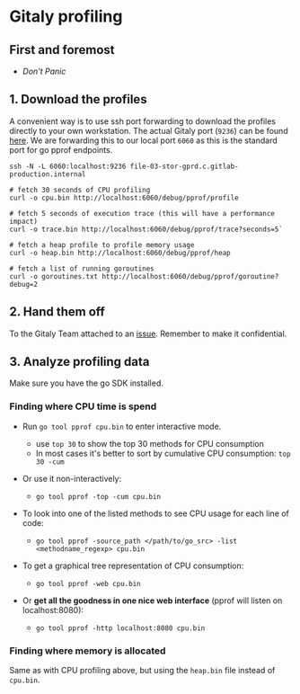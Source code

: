# Gitaly profiling

## First and foremost

* *Don't Panic*


## 1. Download the profiles

A convenient way is to use ssh port forwarding to download the profiles
directly to your own workstation. The actual Gitaly port (`9236`) can be found
[here](https://prometheus.gprd.gitlab.net/targets#job-gitaly). We are
forwarding this to our local port `6060` as this is the standard port for go
pprof endpoints.

```
ssh -N -L 6060:localhost:9236 file-03-stor-gprd.c.gitlab-production.internal
```

```
# fetch 30 seconds of CPU profiling
curl -o cpu.bin http://localhost:6060/debug/pprof/profile

# fetch 5 seconds of execution trace (this will have a performance impact)
curl -o trace.bin http://localhost:6060/debug/pprof/trace?seconds=5`

# fetch a heap profile to profile memory usage
curl -o heap.bin http://localhost:6060/debug/pprof/heap

# fetch a list of running goroutines
curl -o goroutines.txt http://localhost:6060/debug/pprof/goroutine?debug=2
```

## 2. Hand them off

To the Gitaly Team attached to an [issue](https://gitlab.com/gitlab-org/gitaly/issues/new).
Remember to make it confidential.

## 3. Analyze profiling data

Make sure you have the go SDK installed.

### Finding where CPU time is spend

* Run `go tool pprof cpu.bin` to enter interactive mode.
  * use `top 30` to show the top 30 methods for CPU consumption
  * In most cases it's better to sort by cumulative CPU consumption: `top 30 -cum`

* Or use it non-interactively:
  * `go tool pprof -top -cum cpu.bin`

* To look into one of the listed methods to see CPU usage for each line of code:
  * `go tool pprof -source_path </path/to/go_src> -list <methodname_regexp> cpu.bin`

* To get a graphical tree representation of CPU consumption:
  * `go tool pprof -web cpu.bin`

* Or **get all the goodness in one nice web interface** (pprof will listen on localhost:8080):
  * `go tool pprof -http localhost:8080 cpu.bin`

### Finding where memory is allocated

Same as with CPU profiling above, but using the `heap.bin` file instead of `cpu.bin`.